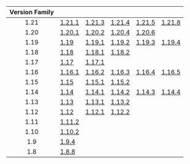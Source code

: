 | Version Family | | | | | |
|:---:|---|---|---|---|---|
| 1.21 | [1.21.1](https://github.com/BaldGang/spigot-build/releases/download/20250919/spigot-1.21.1.jar) | [1.21.3](https://github.com/BaldGang/spigot-build/releases/download/20250919/spigot-1.21.3.jar) | [1.21.4](https://github.com/BaldGang/spigot-build/releases/download/20250919/spigot-1.21.4.jar) | [1.21.5](https://github.com/BaldGang/spigot-build/releases/download/20250919/spigot-1.21.5.jar) | [1.21.8](https://github.com/BaldGang/spigot-build/releases/download/20250919/spigot-1.21.8.jar) |
| 1.20 | [1.20.1](https://github.com/BaldGang/spigot-build/releases/download/20250919/spigot-1.20.1.jar) | [1.20.2](https://github.com/BaldGang/spigot-build/releases/download/20250919/spigot-1.20.2.jar) | [1.20.4](https://github.com/BaldGang/spigot-build/releases/download/20250919/spigot-1.20.4.jar) | [1.20.6](https://github.com/BaldGang/spigot-build/releases/download/20250919/spigot-1.20.6.jar) | |
| 1.19 | [1.19](https://github.com/BaldGang/spigot-build/releases/download/20250919/spigot-1.19.jar) | [1.19.1](https://github.com/BaldGang/spigot-build/releases/download/20250919/spigot-1.19.1.jar) | [1.19.2](https://github.com/BaldGang/spigot-build/releases/download/20250919/spigot-1.19.2.jar) | [1.19.3](https://github.com/BaldGang/spigot-build/releases/download/20250919/spigot-1.19.3.jar) | [1.19.4](https://github.com/BaldGang/spigot-build/releases/download/20250919/spigot-1.19.4.jar) |
| 1.18 | [1.18](https://github.com/BaldGang/spigot-build/releases/download/20250919/spigot-1.18.jar) | [1.18.1](https://github.com/BaldGang/spigot-build/releases/download/20250919/spigot-1.18.1.jar) | [1.18.2](https://github.com/BaldGang/spigot-build/releases/download/20250919/spigot-1.18.2.jar) | | |
| 1.17 | [1.17](https://github.com/BaldGang/spigot-build/releases/download/20250919/spigot-1.17.jar) | [1.17.1](https://github.com/BaldGang/spigot-build/releases/download/20250919/spigot-1.17.1.jar) | | | |
| 1.16 | [1.16.1](https://github.com/BaldGang/spigot-build/releases/download/20250919/spigot-1.16.1.jar) | [1.16.2](https://github.com/BaldGang/spigot-build/releases/download/20250919/spigot-1.16.2.jar) | [1.16.3](https://github.com/BaldGang/spigot-build/releases/download/20250919/spigot-1.16.3.jar) | [1.16.4](https://github.com/BaldGang/spigot-build/releases/download/20250919/spigot-1.16.4.jar) | [1.16.5](https://github.com/BaldGang/spigot-build/releases/download/20250919/spigot-1.16.5.jar) |
| 1.15 | [1.15](https://github.com/BaldGang/spigot-build/releases/download/20250919/spigot-1.15.jar) | [1.15.1](https://github.com/BaldGang/spigot-build/releases/download/20250919/spigot-1.15.1.jar) | [1.15.2](https://github.com/BaldGang/spigot-build/releases/download/20250919/spigot-1.15.2.jar) | | |
| 1.14 | [1.14](https://github.com/BaldGang/spigot-build/releases/download/20250919/spigot-1.14.jar) | [1.14.1](https://github.com/BaldGang/spigot-build/releases/download/20250919/spigot-1.14.1.jar) | [1.14.2](https://github.com/BaldGang/spigot-build/releases/download/20250919/spigot-1.14.2.jar) | [1.14.3](https://github.com/BaldGang/spigot-build/releases/download/20250919/spigot-1.14.3.jar) | [1.14.4](https://github.com/BaldGang/spigot-build/releases/download/20250919/spigot-1.14.4.jar) |
| 1.13 | [1.13](https://github.com/BaldGang/spigot-build/releases/download/20250919/spigot-1.13.jar) | [1.13.1](https://github.com/BaldGang/spigot-build/releases/download/20250919/spigot-1.13.1.jar) | [1.13.2](https://github.com/BaldGang/spigot-build/releases/download/20250919/spigot-1.13.2.jar) | | |
| 1.12 | [1.12](https://github.com/BaldGang/spigot-build/releases/download/20250919/spigot-1.12.jar) | [1.12.1](https://github.com/BaldGang/spigot-build/releases/download/20250919/spigot-1.12.1.jar) | [1.12.2](https://github.com/BaldGang/spigot-build/releases/download/20250919/spigot-1.12.2.jar) | | |
| 1.11 | [1.11.2](https://github.com/BaldGang/spigot-build/releases/download/20250919/spigot-1.11.2.jar) | | | | |
| 1.10 | [1.10.2](https://github.com/BaldGang/spigot-build/releases/download/20250919/spigot-1.10.2.jar) | | | | |
| 1.9 | [1.9.4](https://github.com/BaldGang/spigot-build/releases/download/20250919/spigot-1.9.4.jar) | | | | |
| 1.8 | [1.8.8](https://github.com/BaldGang/spigot-build/releases/download/20250919/spigot-1.8.8.jar) | | | | |
